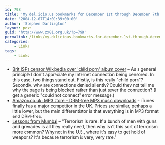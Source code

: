 ```yaml
---
id: 798
title: 'My del.icio.us bookmarks for December 1st through December 7th'
date: '2008-12-07T14:01:39+00:00'
author: 'Stephen Darlington'
layout: post
guid: 'http://www.zx81.org.uk/?p=798'
permalink: /links/my-delicious-bookmarks-for-december-1st-through-december-7th.html
categories:
    - Links
tags:
    - Links
---
```


- [Brit ISPs censor Wikipedia over 'child porn' album cover](http://www.theregister.co.uk/2008/12/07/brit_isps_censor_wikipedia/) – As a general principle I don't appreciate my Internet connection being censored. In this case, two things stand out. Firstly, is this really "child porn"? Secondly, why are connections denied silently? Could they not tell me why the page is being blocked rather than just sever the connection? (I get a generic "could not connect" error message.)
- [Amazon.co.uk: MP3 store – DRM-free MP3 music downloads](http://www.amazon.co.uk/MP3-Music-Download/b/ref=sa_menu_dm1?ie=UTF8&node=77197031&pf_rd_p=218610391&pf_rd_s=left-nav-1&pf_rd_t=101&pf_rd_i=468294&pf_rd_m=A3P5ROKL5A1OLE&pf_rd_r=0W3R4TRW3Z7HE47MX8D2) – iTunes finally has a major competitor in the UK. Prices are similar, perhaps a little lower, but the main differentiator is that everything is in MP3 format and DRM-free.
- [Lessons from Mumbai](http://www.schneier.com/blog/archives/2008/12/lessons_from_mu.html) – "Terrorism is rare. If a bunch of men with guns and grenades is all they really need, then why isn't this sort of terrorism more common? Why not in the U.S., where it's easy to get hold of weapons? It's because terrorism is very, very rare."